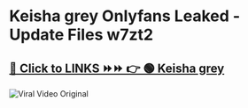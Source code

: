 
 # Keisha grey Onlyfans Leaked - Update Files w7zt2

## <h2><a href="https://clipsfans.com/Keisha_grey&ref=git">🔗 Click to LINKS ⏩⏩ 👉 🟢 Keisha grey </a></h2>

<a href="https://clipsfans.com/Keisha_grey&ref=git" rel="nofollow" data-target="animated-image.originalLink"><img src="https://i.ibb.co.com/xMMVF88/686577567.gif" alt="Viral Video Original" style="max-width: 100%; display: inline-block;" data-target="animated-image.originalImage"></a>

